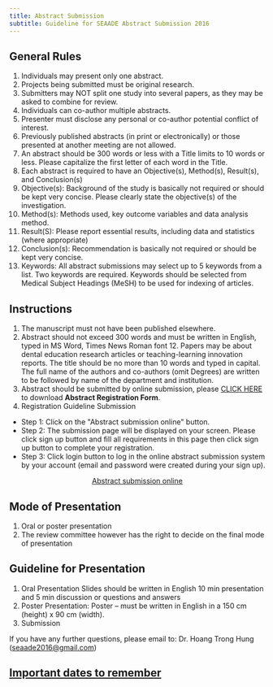 ```yaml
---
title: Abstract Submission
subtitle: Guideline for SEAADE Abstract Submission 2016
---
```


## General Rules

1. Individuals may present only one abstract.
2. Projects being submitted must be original research.
3. Submitters may NOT split one study into several papers, as they may be asked to combine for review.
4. Individuals can co-author multiple abstracts.
5. Presenter must disclose any personal or co-author potential conflict of interest.
6. Previously published abstracts (in print or electronically) or those presented at another meeting are not allowed.
7. An abstract should be 300 words or less with a Title limits to 10 words or less. Please capitalize the first letter of each word in the Title.
8. Each abstract is required to have an Objective(s), Method(s), Result(s), and Conclusion(s)
9. Objective(s): Background of the study is basically not required or should be kept very concise. Please clearly state the objective(s) of the investigation.
10. Method(s): Methods used, key outcome variables and data analysis method.
11. Result(S): Please report essential results, including data and statistics (where appropriate)
12. Conclusion(s): Recommendation is basically not required or should be kept very concise.
13. Keywords: All abstract submissions may select up to 5 keywords from a list. Two keywords are required. Keywords should be selected from Medical Subject Headings (MeSH) to be used for indexing of articles.

## Instructions

1. The manuscript must not have been published elsewhere.
2. Abstract should not exceed 300 words and must be written in English, typed in MS Word, Times News Roman font 12. Papers may be about dental education research articles or teaching-learning innovation reports. The title should be no more than 10 words and typed in capital. The full name of the authors and co-authors (omit Degrees) are written to be followed by name of the department and institution.
3. Abstract should be submitted by online submission, please [CLICK HERE](/assets/download/SEAADE2016-Abstract-Registration-Form.doc) to download **Abstract Registration Form**.
4. Registration Guideline Submission

- Step 1: Click on the "Abstract submission online" button.
- Step 2: The submission page will be displayed on your screen. Please click sign up button and fill all requirements in this page then click sign up button to complete your registration.
- Step 3: Click login button to log in the online abstract submission system by your account (email and password were created during your sign up).

<center>
  <a
    class="btn btn-lg btn-black"
    href="http://reg2.dmc.com.vn/Guide.aspx"
    target="_blank"
  >
    Abstract submission online
  </a>
</center>

## Mode of Presentation

1. Oral or poster presentation
2. The review committee however has the right to decide on the final mode of presentation

## Guideline for Presentation

1. Oral Presentation
Slides should be written in English
10 min presentation and 5 min discussion or questions and answers
2. Poster Presentation: Poster – must be written in English in a 150 cm (height) x 90 cm (width).
3. Submission

If you have any further questions, please email to: Dr. Hoang Trong Hung (seaade2016@gmail.com)

## [Important dates to remember](/important-dates/)
